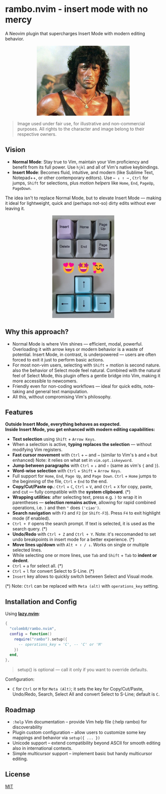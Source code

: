 # rambo.nvim - insert mode with no mercy

A Neovim plugin that supercharges Insert Mode with modern editing behavior.
<p align="center"><img src="media/Rambo-1200x900.jpg" alt="insert mode with no mercy" width="300"/></p>

>Image used under fair use, for illustrative and non-commercial purposes. All rights to the character and image belong to their respective owners.

## Vision

- **Normal Mode**: Stay true to Vim, maintain your Vim proficiency and benefit from its full power. Use `hjkl` and all of Vim's native keybindings.
- **Insert Mode**: Becomes fluid, intuitive, and modern (like Sublime Text, Notepad++, or other contemporary editors). Use `← ↓ ↑ →` , `Ctrl` for jumps, `Shift` for selections, plus *motion helpers* like `Home`, `End`, `PageUp`, `PageDown`.

The idea isn't to replace Normal Mode, but to elevate Insert Mode — making it ideal for lightweight, quick and (perhaps not-so) dirty edits without ever leaving it.

<p align="center"><img src="media/lovethesekeys.jpg" alt="Love these keys..." width="200"/></p>

## Why this approach?

- Normal Mode is where Vim shines — efficient, modal, powerful. Overloading it with arrow keys or modern behavior is a waste of potential. Insert Mode, in contrast, is underpowered — users are often forced to exit it just to perform basic actions.
- For most non-vim users, selecting with `Shift` + motion is second nature. also the behavior of Select mode feel natural. Combined with the natural feel of Select Mode, this plugin offers a gentle bridge into Vim, making it more accessible to newcomers.
- Friendly even for non-coding workflows — ideal for quick edits, note-taking and general text manipulation.
- All this, without compromising Vim's philosophy.

## Features

**Outside Insert Mode, everything behaves as expected.**  
**Inside Insert Mode, you get enhanced with modern editing capabilities:**

- **Text selection** using `Shift` + `Arrow Keys`.
- When a selection is active, **typing replaces the selection** — without modifying Vim registers.
- **Fast cursor movement** with `Ctrl` + `←` and `→` (similar to Vim's `b` and `e` but enhanced) Note: it relies on what set in `vim.opt.iskeyword`.
- **Jump between paragraphs** with `Ctrl` + `↓` and `↑` (same as vim's `{` and `}`).
- **Word-wise selection** with `Ctrl` + `Shift` + `Arrow Keys`.
- Full support for `Home`, `End`, `Page Up`, and `Page Down`.
  `Ctrl` + `Home` jumps to the beginning of the file, `Ctrl` + `End` to the end.
- **Copy/Cut/Paste op.**: `Ctrl` + `C`, `Ctrl` + `V`, and `Ctrl` + `X` for copy, paste, and cut — fully compatible with the **system clipboard**. (*)
- **Wrapping utilities**: after selecting text, press e.g. `)` to wrap it in parentheses — **selection remains active**, allowing for rapid combined operations, i.e. `)` and then `"` does `('ciao')`.
- **Search navigation** with `F3` and `F2` (or `Shift-F3`). Press `F4` to exit highlight mode (if enabled).
- `Ctrl + F` opens the search prompt. If text is selected, it is used as the search query. (*)
- **Undo/Redo** with `Ctrl + Z` and `Ctrl + Y`. Note: it's reccomanded to set undo breakpoints in insert mode for a better experience. (*)
- **Move lines up/down** with `Alt + ↑ / ↓`. Works on single or multiple selected lines.
- While selecting one or more lines, use `Tab` and `Shift` + `Tab` to **indent or dedent**.
- `Ctrl` + `a` for select all. (*)
- `Ctrl` + `l` for convert Select to S-Line. (*)
- `Insert` key allows to quickly switch between Select and Visual mode.

(*) Note: `Ctrl` can be replaced with `Meta (alt)` with `operations_key` setting.

## Installation and Config

Using [**lazy.nvim**](https://github.com/folke/lazy.nvim):

```lua
{
  "colomb8/rambo.nvim",
  config = function()
    require("rambo").setup({
      -- operations_key = 'C', -- 'C' or 'M'
    })
  end,
},
```
>setup() is optional — call it only if you want to override defaults.

Configuration:
- `C` for `Ctrl` or `M` for `Meta (Alt)`; it sets the key for Copy/Cut/Paste, Undo/Redo, Search, Select All and convert Select to S-Line; default is `C`.


## Roadmap

- `:help` Vim documentation – provide Vim help file (:help rambo) for discoverability
- Plugin custom configuration – allow users to customize some key mappings and behavior via `setup({ ... })`
- Unicode support – extend compatibility beyond ASCII for smooth editing also in international contexts.
- Simple multicursor support – implement basic but handy multicursor editing.

## License

[MIT](LICENSE)
